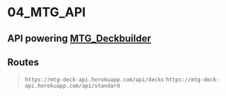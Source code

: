 # 04_MTG_API

## API powering [MTG_Deckbuilder](https://www.github.com/jakehawk)

## Routes  
>`https://mtg-deck-api.herokuapp.com/api/decks`
>`https://mtg-deck-api.herokuapp.com/api/standard`